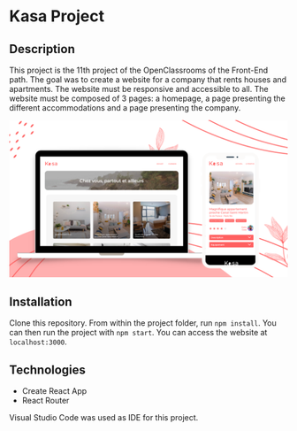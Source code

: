 # Kasa Project

## Description
This project is the 11th project of the OpenClassrooms of the Front-End path. The goal was to create a website for a company that rents houses and apartments. The website must be responsive and accessible to all. The website must be composed of 3 pages: a homepage, a page presenting the different accommodations and a page presenting the company.

![Kasa Project](Kasa.png)

## Installation
Clone this repository. From within the project folder, run `npm install`. You can then run the project with `npm start`. You can access the website at `localhost:3000`.

## Technologies
* Create React App
* React Router

Visual Studio Code was used as IDE for this project.

